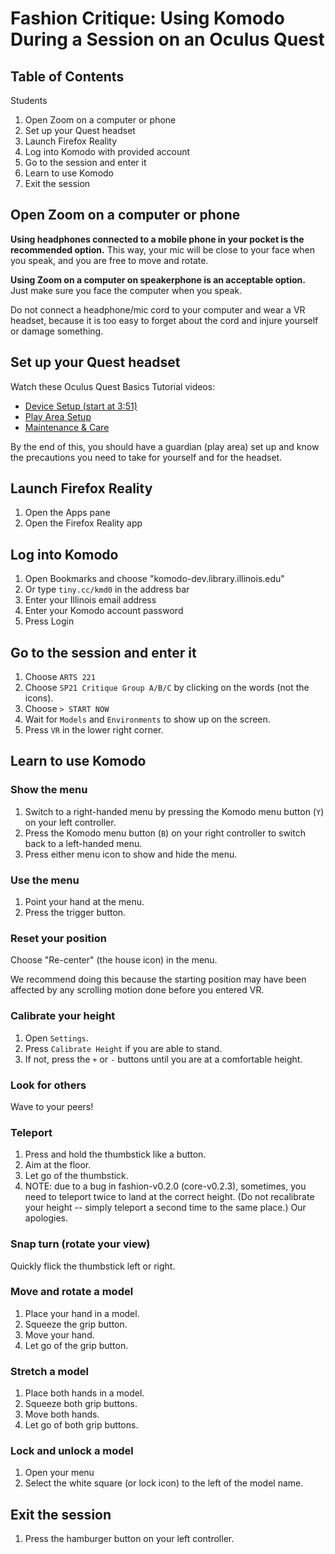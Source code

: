 # Fashion Critique: Using Komodo During a Session on an Oculus Quest

## Table of Contents

Students

1. Open Zoom on a computer or phone
1. Set up your Quest headset
3. Launch Firefox Reality
4. Log into Komodo with provided account 
5. Go to the session and enter it
6. Learn to use Komodo
7. Exit the session

## Open Zoom on a computer or phone 

**Using headphones connected to a mobile phone in your pocket is the recommended option.** This way, your mic will be close to your face when you speak, and you are free to move and rotate.

**Using Zoom on a computer on speakerphone is an acceptable option.** Just make sure you face the computer when you speak.

Do not connect a headphone/mic cord to your computer and wear a VR headset, because it is too easy to forget about the cord and injure yourself or damage something. 

## Set up your Quest headset

Watch these Oculus Quest Basics Tutorial videos: 
* [Device Setup (start at 3:51)](https://youtu.be/6XfAG6lyl_8?list=PLL2xVXGs1SP68VZKkUtUt-TaEvEXCr4qx&t=231)
* [Play Area Setup](https://www.youtube.com/watch?v=zh5ldprM5Mg&list=PLL2xVXGs1SP68VZKkUtUt-TaEvEXCr4qx&index=2)
* [Maintenance & Care](https://www.youtube.com/watch?v=n_u0DMMlYAU&list=PLL2xVXGs1SP68VZKkUtUt-TaEvEXCr4qx&index=3)

By the end of this, you should have a guardian (play area) set up and know the precautions you need to take for yourself and for the headset. 

## Launch Firefox Reality

1. Open the Apps pane
2. Open the Firefox Reality app

## Log into Komodo

1. Open Bookmarks and choose "komodo-dev.library.illinois.edu"
2. Or type `tiny.cc/kmd0` in the address bar
4. Enter your Illinois email address
5. Enter your Komodo account password
6. Press Login

## Go to the session and enter it

1. Choose `ARTS 221`
2. Choose `SP21 Critique Group A/B/C` by clicking on the words (not the icons).
3. Choose `> START NOW`
4. Wait for `Models` and `Environments` to show up on the screen.
5. Press `VR` in the lower right corner. 

## Learn to use Komodo

### Show the menu

1. Switch to a right-handed menu by pressing the Komodo menu button (`Y`) on your left controller.
2. Press the Komodo menu button (`B`) on your right controller to switch back to a left-handed menu.
3. Press either menu icon to show and hide the menu. 

### Use the menu

1. Point your hand at the menu.
2. Press the trigger button. 

### Reset your position

Choose "Re-center" (the house icon) in the menu. 

We recommend doing this because the starting position may have been affected by any scrolling motion done before you entered VR. 

### Calibrate your height

1. Open `Settings`.
2. Press `Calibrate Height` if you are able to stand.
3. If not, press the `+` or `-` buttons until you are at a comfortable height. 

### Look for others

Wave to your peers!

### Teleport

1. Press and hold the thumbstick like a button.
2. Aim at the floor.
3. Let go of the thumbstick. 
4. NOTE: due to a bug in fashion-v0.2.0 (core-v0.2.3), sometimes, you need to teleport twice to land at the correct height. (Do not recalibrate your height -- simply teleport a second time to the same place.) Our apologies.

### Snap turn (rotate your view)

Quickly flick the thumbstick left or right.

### Move and rotate a model

1. Place your hand in a model.
2. Squeeze the grip button. 
3. Move your hand.
4. Let go of the grip button.

### Stretch a model

1. Place both hands in a model.
2. Squeeze both grip buttons. 
3. Move both hands.
4. Let go of both grip buttons.

### Lock and unlock a model

1. Open your menu
2. Select the white square (or lock icon) to the left of the model name.

## Exit the session

1. Press the hamburger button on your left controller. 
